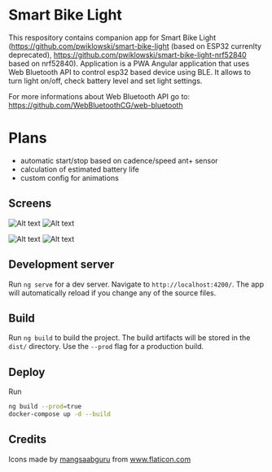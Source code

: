 # Smart Bike Light

This respository contains companion app for Smart Bike Light (https://github.com/pwiklowski/smart-bike-light (based on ESP32 currenlty deprecated), https://github.com/pwiklowski/smart-bike-light-nrf52840 based on nrf52840). Application is a PWA Angular application that uses Web Bluetooth API to control esp32 based device using BLE. It allows to turn light on/off, check battery level and set light settings.

For more informations about Web Bluetooth API go to: https://github.com/WebBluetoothCG/web-bluetooth

# Plans

* automatic start/stop based on cadence/speed ant+ sensor
* calculation of estimated battery life
* custom config for animations

## Screens

![Alt text](screenshots/Screenshot_20210322-203642.jpg)
![Alt text](screenshots/Screenshot_20210322-203703.jpg)

![Alt text](screenshots/Screenshot_20210322-203709.jpg)
![Alt text](screenshots/Screenshot_20210322-203713.jpg)

## Development server

Run `ng serve` for a dev server. Navigate to `http://localhost:4200/`. The app will automatically reload if you change any of the source files.

## Build

Run `ng build` to build the project. The build artifacts will be stored in the `dist/` directory. Use the `--prod` flag for a production build.

## Deploy

Run

```bash
ng build --prod=true
docker-compose up -d --build
```

## Credits

<div>Icons made by <a href="" title="mangsaabguru">mangsaabguru</a> from <a href="https://www.flaticon.com/" title="Flaticon">www.flaticon.com</a></div>

